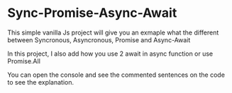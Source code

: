 # Sync-Promise-Async-Await
This simple vanilla Js project will give you an exmaple what the different between Syncronous, Asyncronous, Promise and Async-Await

In this project, I also add how you use 2 await in async function or use Promise.All

You can open the console and see the commented sentences on the code to see the explanation.
